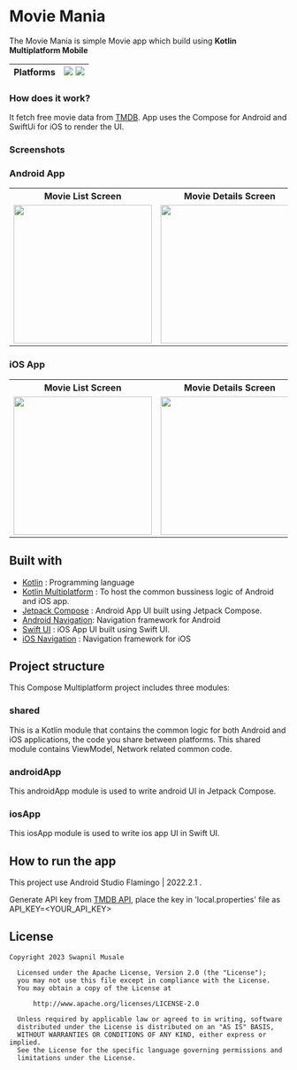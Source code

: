 # Movie Mania
The Movie Mania is simple Movie app which build using **Kotlin Multiplatform Mobile**

| Platforms | ![](https://img.shields.io/badge/Android-black.svg?style=for-the-badge&logo=android) ![](https://img.shields.io/badge/iOS-black.svg?style=for-the-badge&logo=apple)  |
|-----------|---|

### How does it work?

It fetch free movie data from [TMDB](https://www.themoviedb.org/). App uses the Compose for Android and SwiftUi for iOS to render the UI.

### Screenshots
### Android App

<table style="width:100%">
  <tr>
    <th>Movie List Screen</th>
    <th>Movie Details Screen</th> 
  </tr>
  <tr>
    <td><img src = "https://user-images.githubusercontent.com/125433713/235070368-3f8c21cf-a9c8-4d14-9abd-e0200a2116d8.png" width=250/></td> 
    <td><img src = "https://user-images.githubusercontent.com/125433713/235070726-aa9ed645-8bb3-47f3-b7dc-7238a5b88539.png" width=250/></td>
  </tr>
</table>

### iOS App

<table style="width:100%">
  <tr>
    <th>Movie List Screen</th>
    <th>Movie Details Screen</th> 
  </tr>
  <tr>
    <td><img src = "https://user-images.githubusercontent.com/125433713/235072281-f76256ae-80bc-4a33-9f28-5bd6905c2adb.png" width=250/></td> 
    <td><img src = "https://user-images.githubusercontent.com/125433713/235072293-4fee6736-a8ff-4560-974a-9037feb68313.png" width=250/></td>
  </tr>
</table>


## Built with

- [Kotlin](kotlinlang.org) : Programming language
- [Kotlin Multiplatform](https://kotlinlang.org/docs/multiplatform.html) : To host the common bussiness logic of Android and iOS app.
- [Jetpack Compose](https://developer.android.com/jetpack/compose) : Android App UI built using Jetpack Compose.
- [Android Navigation](https://developer.android.com/jetpack/compose/navigation): Navigation framework for Android
- [Swift UI](https://developer.apple.com/xcode/swiftui/) : iOS App UI built using Swift UI.
- [iOS Navigation](https://developer.apple.com/documentation/swiftui/navigationstack) : Navigation framework for iOS


## Project structure

This Compose Multiplatform project includes three modules:

### shared
This is a Kotlin module that contains the common logic for both Android and iOS applications, the code you share between platforms.
This shared module contains ViewModel, Network related common code.

### androidApp
This androidApp module is used to write android UI in Jetpack Compose.

### iosApp
This iosApp module is used to write ios app UI in Swift UI.

## How to run the app
This project use Android Studio Flamingo | 2022.2.1 .

Generate API key from [TMDB API](https://developers.themoviedb.org/3), place the key in 'local.properties' file as API_KEY=<YOUR_API_KEY>

## License
 ```
 Copyright 2023 Swapnil Musale

   Licensed under the Apache License, Version 2.0 (the "License");
   you may not use this file except in compliance with the License.
   You may obtain a copy of the License at

       http://www.apache.org/licenses/LICENSE-2.0

   Unless required by applicable law or agreed to in writing, software
   distributed under the License is distributed on an "AS IS" BASIS,
   WITHOUT WARRANTIES OR CONDITIONS OF ANY KIND, either express or implied.
   See the License for the specific language governing permissions and
   limitations under the License.
   ```
